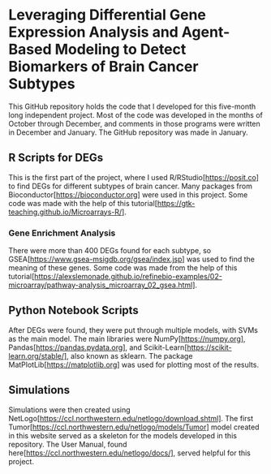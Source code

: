 # Leveraging Differential Gene Expression Analysis and Agent-Based Modeling to Detect Biomarkers of Brain Cancer Subtypes

This GitHub repository holds the code that I developed for this five-month long independent project. Most of the code was developed in the months of October through December, and comments in those programs were written in December and January. The GitHub repository was made in January.

## R Scripts for DEGs

This is the first part of the project, where I used R/RStudio[https://posit.co] to find DEGs for different subtypes of brain cancer. Many packages from Bioconductor[https://bioconductor.org] were used in this project. Some code was made with the help of this tutorial[https://gtk-teaching.github.io/Microarrays-R/].

### Gene Enrichment Analysis

There were more than 400 DEGs found for each subtype, so GSEA[https://www.gsea-msigdb.org/gsea/index.jsp] was used to find the meaning of these genes. Some code was made from the help of this tutorial[https://alexslemonade.github.io/refinebio-examples/02-microarray/pathway-analysis_microarray_02_gsea.html].

## Python Notebook Scripts

After DEGs were found, they were put through multiple models, with SVMs as the main model. The main libraries were NumPy[https://numpy.org], Pandas[https://pandas.pydata.org], and Scikit-Learn[https://scikit-learn.org/stable/], also known as sklearn. The package MatPlotLib[https://matplotlib.org] was used for plotting most of the results. 

## Simulations

Simulations were then created using NetLogo[https://ccl.northwestern.edu/netlogo/download.shtml]. The first Tumor[https://ccl.northwestern.edu/netlogo/models/Tumor] model created in this website served as a skeleton for the models developed in this repository. The User Manual, found here[https://ccl.northwestern.edu/netlogo/docs/], served helpful for this project.